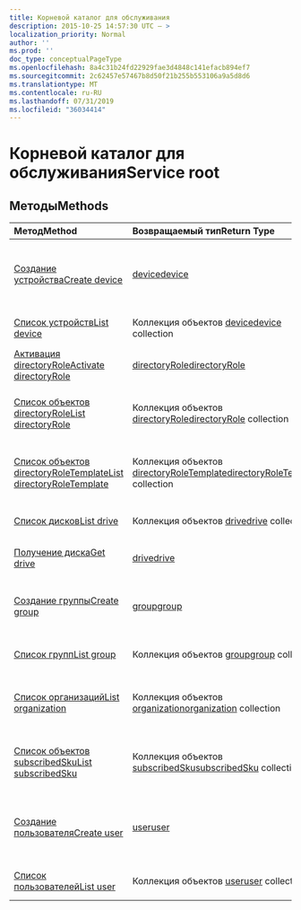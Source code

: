 ```yaml
---
title: Корневой каталог для обслуживания
description: 2015-10-25 14:57:30 UTC — >
localization_priority: Normal
author: ''
ms.prod: ''
doc_type: conceptualPageType
ms.openlocfilehash: 8a4c31b24fd22929fae3d4848c141efacb894ef7
ms.sourcegitcommit: 2c62457e57467b8d50f21b255b553106a9a5d8d6
ms.translationtype: MT
ms.contentlocale: ru-RU
ms.lasthandoff: 07/31/2019
ms.locfileid: "36034414"
---
```

# <a name="service-root"></a><span data-ttu-id="94455-103">Корневой каталог для обслуживания</span><span class="sxs-lookup"><span data-stu-id="94455-103">Service root</span></span>


## <a name="methods"></a><span data-ttu-id="94455-104">Методы</span><span class="sxs-lookup"><span data-stu-id="94455-104">Methods</span></span>



| <span data-ttu-id="94455-105">Метод</span><span class="sxs-lookup"><span data-stu-id="94455-105">Method</span></span>           | <span data-ttu-id="94455-106">Возвращаемый тип</span><span class="sxs-lookup"><span data-stu-id="94455-106">Return Type</span></span>    |<span data-ttu-id="94455-107">Описание</span><span class="sxs-lookup"><span data-stu-id="94455-107">Description</span></span>|
|:---------------|:--------|:----------|
|[<span data-ttu-id="94455-108">Создание устройства</span><span class="sxs-lookup"><span data-stu-id="94455-108">Create device</span></span>](../api/device-post-devices.md) |[<span data-ttu-id="94455-109">device</span><span class="sxs-lookup"><span data-stu-id="94455-109">device</span></span>](device.md)| <span data-ttu-id="94455-110">Создание устройства путем добавления в коллекцию устройств.</span><span class="sxs-lookup"><span data-stu-id="94455-110">Create a new device by posting to the devices collection.</span></span>|
|[<span data-ttu-id="94455-111">Список устройств</span><span class="sxs-lookup"><span data-stu-id="94455-111">List device</span></span>](../api/device-list.md) | <span data-ttu-id="94455-112">Коллекция объектов [device](device.md)</span><span class="sxs-lookup"><span data-stu-id="94455-112">[device](device.md) collection</span></span> |<span data-ttu-id="94455-113">Получение коллекции объектов device.</span><span class="sxs-lookup"><span data-stu-id="94455-113">Get device object collection.</span></span> |
|[<span data-ttu-id="94455-114">Активация directoryRole</span><span class="sxs-lookup"><span data-stu-id="94455-114">Activate directoryRole</span></span>](../api/directoryrole-post-directoryroles.md) | [<span data-ttu-id="94455-115">directoryRole</span><span class="sxs-lookup"><span data-stu-id="94455-115">directoryRole</span></span>](directoryrole.md) |<span data-ttu-id="94455-116">Активация роли каталога.</span><span class="sxs-lookup"><span data-stu-id="94455-116">Activate a directory role.</span></span> |
|[<span data-ttu-id="94455-117">Список объектов directoryRole</span><span class="sxs-lookup"><span data-stu-id="94455-117">List directoryRole</span></span>](../api/directoryrole-list.md) | <span data-ttu-id="94455-118">Коллекция объектов [directoryRole](directoryrole.md)</span><span class="sxs-lookup"><span data-stu-id="94455-118">[directoryRole](directoryrole.md) collection</span></span> |<span data-ttu-id="94455-119">Получение коллекции объектов directoryRole.</span><span class="sxs-lookup"><span data-stu-id="94455-119">Get directoryRole object collection.</span></span> |
|[<span data-ttu-id="94455-120">Список объектов directoryRoleTemplate</span><span class="sxs-lookup"><span data-stu-id="94455-120">List directoryRoleTemplate</span></span>](../api/directoryroletemplate-list.md) | <span data-ttu-id="94455-121">Коллекция объектов [directoryRoleTemplate](directoryroletemplate.md)</span><span class="sxs-lookup"><span data-stu-id="94455-121">[directoryRoleTemplate](directoryroletemplate.md) collection</span></span> |<span data-ttu-id="94455-122">Получение коллекции объектов directoryRoleTemplate.</span><span class="sxs-lookup"><span data-stu-id="94455-122">Get directoryRoleTemplate object collection.</span></span> |
|[<span data-ttu-id="94455-123">Список дисков</span><span class="sxs-lookup"><span data-stu-id="94455-123">List drive</span></span>](../api/drive-list.md) | <span data-ttu-id="94455-124">Коллекция объектов [drive](drive.md)</span><span class="sxs-lookup"><span data-stu-id="94455-124">[drive](drive.md) collection</span></span> |<span data-ttu-id="94455-125">Получение коллекции объектов drive.</span><span class="sxs-lookup"><span data-stu-id="94455-125">Get drive object collection.</span></span> |
|[<span data-ttu-id="94455-126">Получение диска</span><span class="sxs-lookup"><span data-stu-id="94455-126">Get drive</span></span>](../api/drive-get.md) | [<span data-ttu-id="94455-127">drive</span><span class="sxs-lookup"><span data-stu-id="94455-127">drive</span></span>](drive.md)  |<span data-ttu-id="94455-128">Получение свойств объекта drive.</span><span class="sxs-lookup"><span data-stu-id="94455-128">Get drive object properties.</span></span> |
|[<span data-ttu-id="94455-129">Создание группы</span><span class="sxs-lookup"><span data-stu-id="94455-129">Create group</span></span>](../api/group-post-groups.md) |[<span data-ttu-id="94455-130">group</span><span class="sxs-lookup"><span data-stu-id="94455-130">group</span></span>](group.md)| <span data-ttu-id="94455-131">Создание группы путем добавления в коллекцию групп.</span><span class="sxs-lookup"><span data-stu-id="94455-131">Create a new group by posting to the groups collection.</span></span>|
|[<span data-ttu-id="94455-132">Список групп</span><span class="sxs-lookup"><span data-stu-id="94455-132">List group</span></span>](../api/group-list.md) | <span data-ttu-id="94455-133">Коллекция объектов [group](group.md)</span><span class="sxs-lookup"><span data-stu-id="94455-133">[group](group.md) collection</span></span> |<span data-ttu-id="94455-134">Получение коллекции объектов group.</span><span class="sxs-lookup"><span data-stu-id="94455-134">Get group object collection.</span></span> |
|[<span data-ttu-id="94455-135">Список организаций</span><span class="sxs-lookup"><span data-stu-id="94455-135">List organization</span></span>](../api/organization-get.md) | <span data-ttu-id="94455-136">Коллекция объектов [organization](organization.md)</span><span class="sxs-lookup"><span data-stu-id="94455-136">[organization](organization.md) collection</span></span> |<span data-ttu-id="94455-137">Получение коллекции объектов organization.</span><span class="sxs-lookup"><span data-stu-id="94455-137">Get organization object collection.</span></span> |
|[<span data-ttu-id="94455-138">Список объектов subscribedSku</span><span class="sxs-lookup"><span data-stu-id="94455-138">List subscribedSku</span></span>](../api/subscribedsku-list.md) | <span data-ttu-id="94455-139">Коллекция объектов [subscribedSku](subscribedsku.md)</span><span class="sxs-lookup"><span data-stu-id="94455-139">[subscribedSku](subscribedsku.md) collection</span></span> |<span data-ttu-id="94455-140">Получение коллекции объектов subscribedSku.</span><span class="sxs-lookup"><span data-stu-id="94455-140">Get subscribedSku object collection.</span></span> |
|[<span data-ttu-id="94455-141">Создание пользователя</span><span class="sxs-lookup"><span data-stu-id="94455-141">Create user</span></span>](../api/user-post-users.md) |[<span data-ttu-id="94455-142">user</span><span class="sxs-lookup"><span data-stu-id="94455-142">user</span></span>](user.md)| <span data-ttu-id="94455-143">Создание пользователя путем добавления в коллекцию пользователей.</span><span class="sxs-lookup"><span data-stu-id="94455-143">Create a new user by posting to the users collection.</span></span>|
|[<span data-ttu-id="94455-144">Список пользователей</span><span class="sxs-lookup"><span data-stu-id="94455-144">List user</span></span>](../api/user-list.md) | <span data-ttu-id="94455-145">Коллекция объектов [user](user.md)</span><span class="sxs-lookup"><span data-stu-id="94455-145">[user](user.md) collection</span></span> |<span data-ttu-id="94455-146">Получение коллекции объектов user.</span><span class="sxs-lookup"><span data-stu-id="94455-146">Get user object collection.</span></span> |

<!-- uuid: 8fcb5dbc-d5aa-4681-8e31-b001d5168d79
2015-10-25 14:57:30 UTC -->
<!-- {
  "type": "#page.annotation",
  "description": "Service root",
  "keywords": "",
  "section": "documentation",
  "tocPath": ""
}-->
